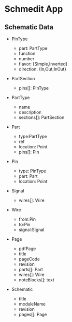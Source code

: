 # Schmedit App

## Schematic Data

* PinType
  * part: PartType
  * function
  * number
  * flavor: {Simple,Inverted}
  * direction: {In,Out,InOut}

* PartSection
  * pins[]: PinType

* PartType
  * name
  * description
  * sections[]: PartSection
  
* Part
  * type:PartType
  * ref
  * location: Point
  * pins[]: Pin

* Pin
  * type: PinType
  * part: Part
  * location: Point

* Signal
  * wires[]: Wire

* Wire
  * from:Pin
  * to:Pin
  * signal:Signal

* Page
  * pdfPage
  * title
  * pageCode
  * revision
  * parts[]: Part
  * wires[]: Wire
  * noteBlocks[]: text

* Schematic
  * title
  * moduleName
  * revision
  * pages[]: Page
